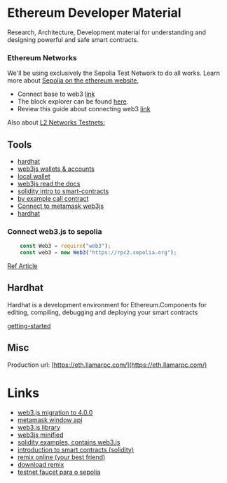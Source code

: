 # Ethereum Developer Material

Research, Architecture, Development material for understanding and designing powerful and safe smart contracts.

### Ethereum Networks

We'll be using exclusively the Sepolia Test Network to do all works.
Learn more about [Sepolia on the ethereum website](https://ethereum.org/pcm/developers/docs/networks/#sepolia),

* Connect base to web3 [link](https://docs.base.org/docs/tools/web3/)
* The block explorer can be found [here](https://sepolia.etherscan.io/).
* Review this guide about connecting web3 [link](https://www.quicknode.com/guides/ethereum-development/getting-started/connecting-to-blockchains/how-to-connect-to-ethereum-network-with-web3js)

Also about [L2 Networks Testnets:](https://ethereum.org/pcm/developers/docs/networks/#layer-2-testnets)

## Tools
* [hardhat](https://docs.web3js.org/guides/hardhat_tutorial/)
* [web3js wallets & accounts](https://docs.web3js.org/guides/wallet/)
* [local wallet](https://docs.web3js.org/guides/wallet/local_wallet)
* [web3js read the docs](https://web3js.readthedocs.io/en/v1.2.11/web3-eth-accounts.html#wallet-add)
* [solidity intro to smart-contracts](https://docs.soliditylang.org/en/v0.8.25/introduction-to-smart-contracts.html)
* [by example call contract](https://solidity-by-example.org/calling-contract/)
* [Connect to metamask web3js](https://docs.web3js.org/guides/getting_started/metamask)
* [hardhat](https://hardhat.org/hardhat-runner/docs/getting-started)


### Connect  web3.js to sepolia

```javascript
    const Web3 = require("web3");
    const web3 = new Web3("https://rpc2.sepolia.org");
```

[Ref Article](https://coinsbench.com/connecting-to-the-ethereum-testnet-using-only-web3-js-and-the-console-cffe0273b184)

## Hardhat
Hardhat is a development environment for Ethereum.Components for editing, compiling, debugging and deploying your smart contracts

[getting-started](https://hardhat.org/hardhat-runner/docs/getting-started)

## Misc

Production url: [https://eth.llamarpc.com/](https://eth.llamarpc.com/)

Links
====
* [web3.js migration to 4.0.0](https://docs.web3js.org/guides/web3_upgrade_guide/x/)
* [metamask window api](https://docs.metamask.io/wallet/concepts/wallet-api/#replacing-window-web3)
* [web3.js library](https://github.com/web3/web3.js)
* [web3js minified](https://npm.runkit.com/web3/dist/web3.min.js?t=1708960641472)
* [solidity examples, contains web3.js](https://docs.soliditylang.org/en/v0.8.25/solidity-by-example.html)
* [introduction to smart contracts (solidity)](https://docs.soliditylang.org/en/v0.8.25/introduction-to-smart-contracts.html)
* [remix online (your best friend)](https://remix.ethereum.org/)
* [download remix](https://github.com/ethereum/remix-desktop/releases)
* [testnet faucet para o sepolia](https://testnet.help/en/ethfaucet/sepolia#log)
